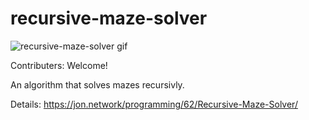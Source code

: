 # recursive-maze-solver

![recursive-maze-solver gif](https://i.imgur.com/kLDZJq8.gif)

Contributers: Welcome!

An algorithm that solves mazes recursivly.

Details: https://jon.network/programming/62/Recursive-Maze-Solver/
